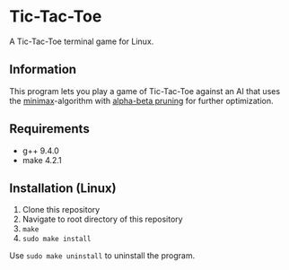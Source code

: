 # Tic-Tac-Toe

A Tic-Tac-Toe terminal game for Linux.

## Information
This program lets you play a game of Tic-Tac-Toe against an AI that uses the [minimax](https://en.wikipedia.org/wiki/Minimax)-algorithm with [alpha-beta pruning](https://en.wikipedia.org/wiki/Alpha%E2%80%93beta_pruning) for further optimization.


## Requirements
- g++ 9.4.0
- make 4.2.1

## Installation (Linux)
1. Clone this repository
2. Navigate to root directory of this repository
3. `make`
4. `sudo make install`

Use `sudo make uninstall` to uninstall the program.